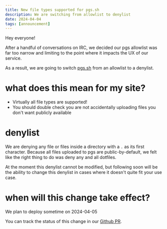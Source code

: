```yaml
---
title: New file types supported for pgs.sh
description: We are switching from allowlist to denylist
date: 2024-04-04
tags: [announcement]
---
```


Hey everyone!

After a handful of conversations on IRC, we decided our pgs allowlist was far
too narrow and limiting to the point where it impacts the UX of our service.

As a result, we are going to switch [pgs.sh](https://pgs.sh) from an allowlist
to a denylist.

# what does this mean for my site?

- Virtually all file types are supported!
- You should double check you are not accidentally uploading files you don't
  want publicly available

# denylist

We are denying any file or files inside a directory with a `.` as its first
character. Because all files uploaded to pgs are public-by-default, we felt like
the right thing to do was deny any and all dotfiles.

At the moment this denylist cannot be modified, but following soon will be the
ability to change this denylist in cases where it doesn't quite fit your use
case.

# when will this change take effect?

We plan to deploy sometime on 2024-04-05

You can track the status of this change in our
[Github PR](https://github.com/picosh/pico/pull/119).
